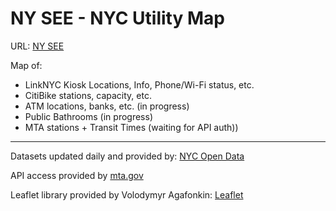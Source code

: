 # NY SEE - NYC Utility Map
URL: [NY SEE](http://mcmerrison.github.io)

Map of: 
- LinkNYC Kiosk Locations, Info, Phone/Wi-Fi status, etc.
- CitiBike stations, capacity, etc.
- ATM locations, banks, etc. (in progress)
- Public Bathrooms (in progress)
- MTA stations + Transit Times (waiting for API auth))



---

Datasets updated daily and provided by: [NYC Open Data](https://data.cityofnewyork.us/)

API access provided by [mta.gov](https://new.mta.info/)

Leaflet library provided by Volodymyr Agafonkin: [Leaflet](https://leafletjs.com/)
